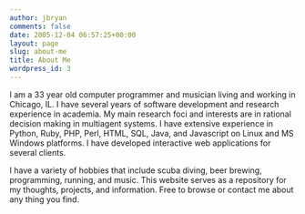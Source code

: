 ```yaml
---
author: jbryan
comments: false
date: 2005-12-04 06:57:25+00:00
layout: page
slug: about-me
title: About Me
wordpress_id: 3
---
```


I am a 33 year old computer programmer and musician living and working in Chicago, IL. I have several years of software development and research experience in academia.  My main research foci and interests are in rational decision making in multiagent systems.  I have extensive experience in Python, Ruby, PHP, Perl, HTML, SQL, Java, and Javascript on Linux and MS Windows platforms.  I have developed interactive web applications for several clients.

I have a variety of hobbies that include scuba diving, beer brewing, programming, running, and music. This website serves as a repository for my thoughts, projects, and information. Free to browse or contact me about any thing you find.

